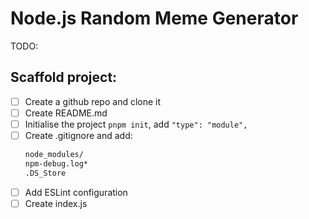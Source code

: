 # Node.js Random Meme Generator

TODO:

## Scaffold project:

- [ ] Create a github repo and clone it
- [ ] Create README.md
- [ ] Initialise the project `pnpm init`, add `"type": "module",`
- [ ] Create .gitignore and add:
  ```bash
  node_modules/
  npm-debug.log*
  .DS_Store
  ```
- [ ] Add ESLint configuration
- [ ] Create index.js
